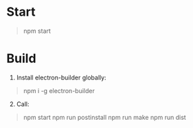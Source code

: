 Start
=====

> npm start

Build
=====

1. Install electron-builder globally:

> npm i -g electron-builder


2. Call: 

> npm start
> npm run postinstall
> npm run make
> npm run dist